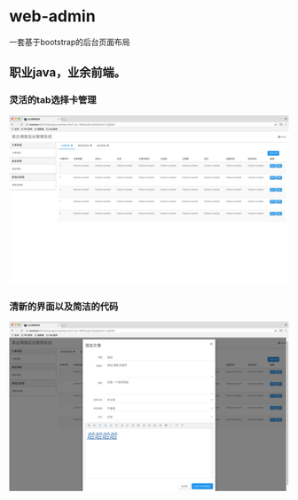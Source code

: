 # web-admin
一套基于bootstrap的后台页面布局

## 职业java，业余前端。

### 灵活的tab选择卡管理
![image](https://github.com/zzlhr/web-admin/blob/master/images/1.png?raw=true)
### 清新的界面以及简洁的代码
![image](https://github.com/zzlhr/web-admin/blob/master/images/2.png?raw=true)
